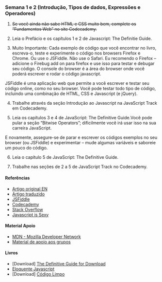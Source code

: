 ### Semana 1 e 2 (Introdução, Tipos de dados, Expressões e Operadores)

1. <del>Se você ainda não sabe HTML e CSS muito bem, complete os “Fundamentos Web” no site Codecademy.</del>

2. Leia o Prefácio e os capítulos 1 e 2 de Javascript: The Definitie Guide.

3. Muito Importante: Cada exemplo de código que você encontrar no livro, escreva-o, teste e experimente o código nos browsers Firefox e Chrome. Ou use o JSFiddle. Não use o Safari. Eu recomendo o Firefox – adicione o Firebug add on para firefox e use isso para testar e debugar seu código. O console do browser é a área do browser onde você poderá escrever e rodar o código javascript.

JSFiddle é uma aplicação web que permite a você escrever e testar seu código online, como no seu browser. Você pode testar todo tipo de código, incluindo uma combinação de HTML, CSS e Javascript (e jQuery).

4. Trabalhe através da seção Introdução ao Javascript na JavaScript Track em Codecademy.

5. Leia os capítulos 3 e 4 de JavaScript: The Definitive Guide.Você pode pular a seção “Bitwise Operators”; dificilmente você irá usar isso na sua carreira JavaScript.

E novamente, assegure-se de parar e escrever os códigos exemplos no seu browser (ou JSFiddle) e experimentar – mude algumas variáveis e saboreie um pouco do código.

6. Leia o capítulo 5 de JavaScript: The Definitive Guide.

7. Trabalhe nas seções de 2 a 5 de JavaScript Track no Codecademy.

#### Referências

- [Artigo original EN](http://javascriptissexy.com/how-to-learn-javascript-properly/)
- [Artigo traduzido](https://codeinbrasil.wordpress.com/2013/04/28/como-aprender-javascript-corretamente-javascript-is-sexy/)
- [JSFiddle](https://jsfiddle.net/)
- [Codecademy](https://www.codecademy.com/)
- [Stack Overflow](http://stackoverflow.com/)
- [Javascript is Sexy](http://javascriptissexy.com/)

#### Material Apoio

- [MDN - Mozilla Developer Network](https://developer.mozilla.org/en-US/Learn/JavaScript)
- [Material de apoio aos grupos](https://github.com/training-center/study-groups/blob/master/material-de-apoio.md)

#### Livros
- [Download] [The Definitive Guide for Download](http://jonathanlima.com.br/The%20Definitive%20Guide.pdf.zip)
- [Eloquente Javascript](https://github.com/braziljs/eloquente-javascript)
- [Download] [Código Limpo](http://jonathanlima.com.br/Codigo%20Limpo%20-%20Completo%20PT.pdf)
